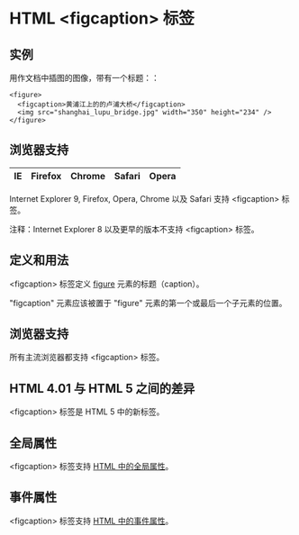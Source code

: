# HTML &lt;figcaption&gt; 标签

## 实例

用作文档中插图的图像，带有一个标题：：

```
<figure>
  <figcaption>黄浦江上的的卢浦大桥</figcaption>
  <img src="shanghai_lupu_bridge.jpg" width="350" height="234" />
</figure>

```



## 浏览器支持

| IE | Firefox | Chrome | Safari | Opera |
| --- | --- | --- | --- | --- |

Internet Explorer 9, Firefox, Opera, Chrome 以及 Safari 支持 &lt;figcaption&gt; 标签。

注释：Internet Explorer 8 以及更早的版本不支持 &lt;figcaption&gt; 标签。

## 定义和用法

&lt;figcaption&gt; 标签定义 [figure](/tags/tag_figure.asp "HTML 5 &lt;figure&gt; 标签") 元素的标题（caption）。

"figcaption" 元素应该被置于 "figure" 元素的第一个或最后一个子元素的位置。

## 浏览器支持

所有主流浏览器都支持 &lt;figcaption&gt; 标签。

## HTML 4.01 与 HTML 5 之间的差异

&lt;figcaption&gt; 标签是 HTML 5 中的新标签。

## 全局属性

&lt;figcaption&gt; 标签支持 [HTML 中的全局属性](/tags/html_ref_standardattributes.asp)。

## 事件属性

&lt;figcaption&gt; 标签支持 [HTML 中的事件属性](/tags/html_ref_eventattributes.asp)。

